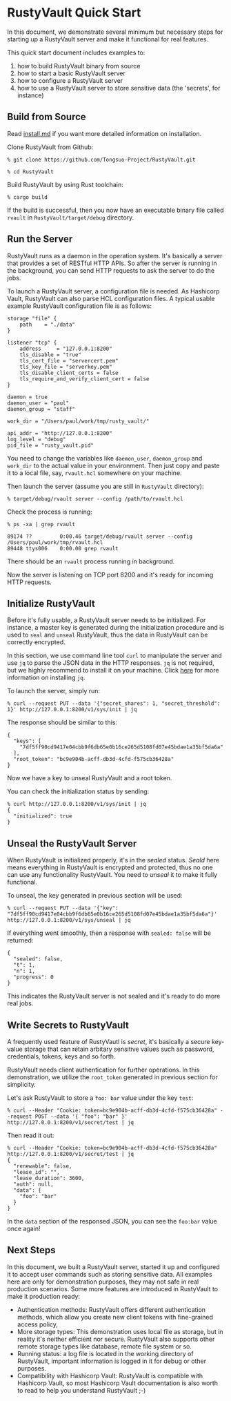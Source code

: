# RustyVault Quick Start

In this document, we demonstrate several minimum but necessary steps for starting up a RustyVault server and make it functional for real features.

This quick start document includes examples to:

1. how to build RustyVault binary from source
2. how to start a basic RustyVault server
3. how to configure a RustyVault server
4. how to use a RustyVault server to store sensitive data (the 'secrets', for instance)

## Build from Source

Read [install.md](./install.md) if you want more detailed information on installation.

Clone RustyVault from Github:

~~~
% git clone https://github.com/Tongsuo-Project/RustyVault.git

% cd RustyVault
~~~

Build RustyVault by using Rust toolchain:

~~~
% cargo build
~~~

If the build is successful, then you now have an executable binary file called `rvault` in `RustyVault/target/debug` directory.

## Run the Server

RustyVault runs as a daemon in the operation system. It's basically a server that provides a set of RESTful HTTP APIs. So after the server is running in the background, you can send HTTP requests to ask the server to do the jobs.

To launch a RustyVault server, a configuration file is needed. As Hashicorp Vault, RustyVault can also parse HCL configuration files. A typical usable example RustyVault configuration file is as follows:

~~~
storage "file" {
    path    = "./data"
}

listener "tcp" {
    address     = "127.0.0.1:8200"
    tls_disable = "true"
    tls_cert_file = "servercert.pem"
    tls_key_file = "serverkey.pem"
    tls_disable_client_certs = false
    tls_require_and_verify_client_cert = false
}

daemon = true
daemon_user = "paul"
daemon_group = "staff"

work_dir = "/Users/paul/work/tmp/rusty_vault/"

api_addr = "http://127.0.0.1:8200"
log_level = "debug"
pid_file = "rusty_vault.pid"
~~~

You need to change the variables like `daemon_user`, `daemon_group` and `work_dir` to the actual value in your environment. Then just copy and paste it to a local file, say, `rvault.hcl` somewhere on your machine.

Then launch the server (assume you are still in `RustyVault` directory):

~~~
% target/debug/rvault server --config /path/to/rvault.hcl
~~~

Check the process is running:

~~~
% ps -xa | grep rvault

89174 ??         0:00.46 target/debug/rvault server --config /Users/paul/work/tmp/rvault.hcl
89448 ttys006    0:00.00 grep rvault
~~~

There should be an `rvault` process running in background.

Now the server is listening on TCP port 8200 and it's ready for incoming HTTP requests.

## Initialize RustyVault

Before it's fully usable, a RustyVault server needs to be initialized. For instance, a master key is generated during the initialization procedure and is used to `seal` and `unseal` RustyVault, thus the data in RustyVault can be correctly encrypted.

In this section, we use command line tool `curl` to manipulate the server and use `jq` to parse the JSON data in the HTTP responses. `jq` is not required, but we highly recommend to install it on your machine. Click [here](https://jqlang.github.io/jq/download/) for more information on installing `jq`.

To launch the server, simply run:

~~~
% curl --request PUT --data '{"secret_shares": 1, "secret_threshold": 1}' http://127.0.0.1:8200/v1/sys/init | jq
~~~

The response should be similar to this:

~~~
{
  "keys": [
    "7df5ff90cd9417e04cbb9f6db65e0b16ce265d5108fd07e45bdae1a35bf5da6a"
  ],
  "root_token": "bc9e904b-acff-db3d-4cfd-f575cb36428a"
}
~~~

Now we have a key to unseal RustyVault and a root token.

You can check the initialization status by sending:

~~~
% curl http://127.0.0.1:8200/v1/sys/init | jq
{
  "initialized": true
}
~~~

## Unseal the RustyVault Server

When RustyVault is initialized properly, it's in the *sealed* status. *Seald* here means everything in RustyVault is encrypted and protected, thus no one can use any functionality RustyVault. You need to *unseal* it to make it fully functional.

To unseal, the key generated in previous section will be used:

~~~
% curl --request PUT --data '{"key": "7df5ff90cd9417e04cbb9f6db65e0b16ce265d5108fd07e45bdae1a35bf5da6a"}' http://127.0.0.1:8200/v1/sys/unseal | jq
~~~

If everything went smoothly, then a response with `sealed: false` will be returned:

~~~
{
  "sealed": false,
  "t": 1,
  "n": 1,
  "progress": 0
}
~~~

This indicates the RustyVault server is not sealed and it's ready to do more real jobs.

## Write Secrets to RustyVault

A frequently used feature of RustyVautl is *secret*, it's basically a secure key-value storage that can retain arbitary sensitive values such as password, credentials, tokens, keys and so forth.

RustyVault needs client authentication for further operations. In this demonstration, we utilize the `root_token` generated in previous section for simplicity.

Let's ask RustyVault to store a `foo: bar` value under the key `test`:

~~~
% curl --Header "Cookie: token=bc9e904b-acff-db3d-4cfd-f575cb36428a" --request POST --data '{ "foo": "bar" }' http://127.0.0.1:8200/v1/secret/test | jq
~~~

Then read it out:

~~~
% curl --Header "Cookie: token=bc9e904b-acff-db3d-4cfd-f575cb36428a" http://127.0.0.1:8200/v1/secret/test | jq
{
  "renewable": false,
  "lease_id": "",
  "lease_duration": 3600,
  "auth": null,
  "data": {
    "foo": "bar"
  }
}
~~~

In the `data` section of the responsed JSON, you can see the `foo:bar` value once again!

## Next Steps

In this document, we built a RustyVault server, started it up and configured it to accept user commands such as storing sensitive data. All examples here are only for demonstration purposes, they may not safe in real production scenarios. Some more features are introduced in RustyVault to make it production ready:

* Authentication methods: RustyVault offers different authentication methods, which allow you create new client tokens with fine-grained access policy,
* More storage types: This demonstration uses local file as storage, but in reality it's neither efficient nor secure. RustyVault also supports other remote storage types like database, remote file system or so.
* Running status: a log file is located in the working directory of RustyVault, important information is logged in it for debug or other purposes.
* Compatibility with Hashicorp Vault: RustyVault is compatible with Hashicorp Vault, so most Hashicorp Vault documentation is also worth to read to help you understand RustyVault ;-) 